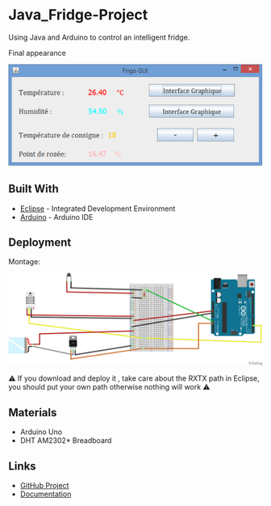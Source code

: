 # Java_Fridge-Project
Using Java and Arduino to control an intelligent fridge.

Final appearance

![External components](https://github.com/Cedric-M/Java_Fridge-Project/raw/master/Images/aspect.png)

## Built With

* [Eclipse](https://www.eclipse.org/home/index.php) - Integrated Development Environment
* [Arduino](https://www.arduino.cc/en/Main/Software) - Arduino IDE



## Deployment

Montage:

![Schema](https://github.com/Yvar-deGoffau/Java_Fridge-Project/raw/master/docs/Projet-PMF_montage.png)

⚠️ If you download and deploy it , take care about the RXTX path in Eclipse, you should put your own path otherwise nothing will work ⚠️

## Materials

* Arduino Uno
* DHT AM2302* Breadboard


## Links

* [GitHub Project ](https://github.com/Yvar-deGoffau/Java_Fridge-Project)
* [Documentation ](https://yvar-degoffau.github.io/Java_Fridge-Project/Javadoc/index.html)
